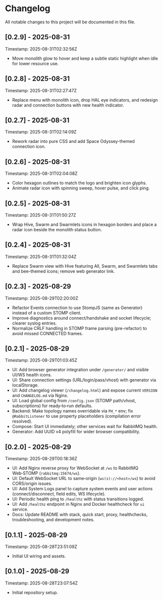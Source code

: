# Changelog

All notable changes to this project will be documented in this file.

## [0.2.9] - 2025-08-31
Timestamp: 2025-08-31T02:32:56Z

- Move monolith glow to hover and keep a subtle static highlight when idle for lower resource use.

## [0.2.8] - 2025-08-31
Timestamp: 2025-08-31T02:27:47Z

- Replace menu with monolith icon, drop HAL eye indicators, and redesign radar and connection buttons with new health indicator.

## [0.2.7] - 2025-08-31
Timestamp: 2025-08-31T02:14:09Z

- Rework radar into pure CSS and add Space Odyssey-themed connection icon.

## [0.2.6] - 2025-08-31
Timestamp: 2025-08-31T02:04:08Z

- Color hexagon outlines to match the logo and brighten icon glyphs.
- Animate radar icon with spinning sweep, hover pulse, and click ping.

## [0.2.5] - 2025-08-31
Timestamp: 2025-08-31T01:50:27Z

- Wrap Hive, Swarm and Swarmlets icons in hexagon borders and place a radar icon beside the monolith status button.

## [0.2.4] - 2025-08-31
Timestamp: 2025-08-31T01:32:04Z

- Replace Swarm view with Hive featuring All, Swarm, and Swarmlets tabs and bee-themed icons; remove web generator link.

## [0.2.3] - 2025-08-29
Timestamp: 2025-08-29T02:20:00Z

- Refactor Events connection to use StompJS (same as Generator) instead of a custom STOMP client.
- Improve diagnostics around connect/handshake and socket lifecycle; clearer syslog entries.
- Normalize CRLF handling in STOMP frame parsing (pre-refactor) to avoid missed CONNECTED frames.

## [0.2.1] - 2025-08-29
Timestamp: 2025-08-29T01:03:45Z

- UI: Add browser generator integration under `/generator/` and visible UI/WS health icons.
- UI: Share connection settings (URL/login/pass/vhost) with generator via localStorage.
- UI: Add changelog viewer (`/changelog.html`) and expose current `VERSION` and `CHANGELOG.md` via Nginx.
- UI: Load global config from `/config.json` (STOMP path/vhost, subscriptions) for ready‑to‑run defaults.
- Backend: Make topology names overridable via `PH_*` env; fix `@RabbitListener` to use property placeholders (compilation error resolved).
- Compose: Start UI immediately; other services wait for RabbitMQ health.
- Generator: Add UUID v4 polyfill for wider browser compatibility.

## [0.2.0] - 2025-08-29
Timestamp: 2025-08-29T00:18:36Z

- UI: Add Nginx reverse proxy for WebSocket at `/ws` to RabbitMQ Web‑STOMP (`rabbitmq:15674/ws`).
- UI: Default WebSocket URL to same‑origin (`ws(s)://<host>/ws`) to avoid CORS/origin issues.
- UI: Add System Logs panel to capture system events and user actions (connect/disconnect, field edits, WS lifecycle).
- UI: Periodic health ping to `/healthz` with status transitions logged.
- UI: Add `/healthz` endpoint in Nginx and Docker healthcheck for `ui` service.
- Docs: Update README with stack, quick start, proxy, healthchecks, troubleshooting, and development notes.

## [0.1.1] - 2025-08-29
Timestamp: 2025-08-28T23:51:09Z

- Initial UI wiring and assets.

## [0.1.0] - 2025-08-29
Timestamp: 2025-08-28T23:07:54Z

- Initial repository setup.
